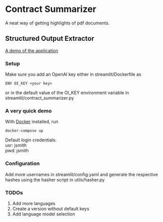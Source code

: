 # Contract Summarizer
A neat way of getting highlights of pdf documents.

## Structured Output Extractor



[A demo of the application](https://github.com/SimplyVlad/contract-summarizer/tree/main/visuals/demo.gif)


### Setup
Make sure you add an OpenAI key either in streamlit/Dockerfile as
```
ENV OI_KEY <your key>
```
or in the default value of the OI_KEY environment variable in streamlit/contract_summarizer.py

### A very quick demo

With [Docker](https://www.docker.com) installed, run

```lang=bash
docker-compose up
```
Default login credentials: <br>
usr: jsmith <br>
pwd: jsmith <br>

### Configuration
Add more usernames in streamlit/config.yaml and generate the respective hashes using the hasher script in utils/hasher.py

### TODOs
1. Add more languages
2. Create a version without default keys
3. Add language model selection
